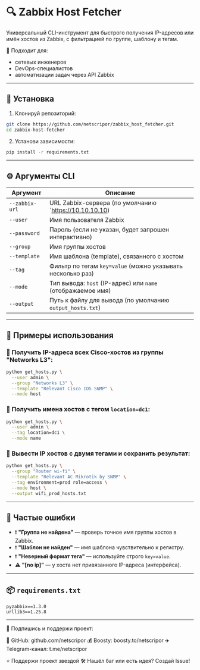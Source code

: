 # 🔍 Zabbix Host Fetcher

Универсальный CLI-инструмент для быстрого получения IP-адресов или имён хостов из Zabbix, с фильтрацией по группе, шаблону и тегам.

📌 Подходит для:
- сетевых инженеров
- DevOps-специалистов
- автоматизации задач через API Zabbix

---

## 🚀 Установка

1. Клонируй репозиторий:
```bash
git clone https://github.com/netscripor/zabbix_host_fetcher.git
cd zabbix-host-fetcher
```

2. Установи зависимости:
```bash
pip install -r requirements.txt
```

---

## ⚙️ Аргументы CLI

| Аргумент         | Описание                                                                 |
|------------------|--------------------------------------------------------------------------|
| `--zabbix-url`   | URL Zabbix-сервера (по умолчанию `https://10.10.10.10)                |
| `--user`         | Имя пользователя Zabbix                                                  |
| `--password`     | Пароль (если не указан, будет запрошен интерактивно)                     |
| `--group`        | Имя группы хостов                                                        |
| `--template`     | Имя шаблона (template), связанного с хостом                              |
| `--tag`          | Фильтр по тегам `key=value` (можно указывать несколько раз)              |
| `--mode`         | Тип вывода: `host` (IP-адрес) или `name` (отображаемое имя)              |
| `--output`       | Путь к файлу для вывода (по умолчанию `output_hosts.txt`)               |

---

## 🧩 Примеры использования

### 🔹 Получить IP-адреса всех Cisco-хостов из группы "Networks L3":
```bash
python get_hosts.py \
  --user admin \
  --group "Networks L3" \
  --template "Relevant Cisco IOS SNMP" \
  --mode host
```

### 🔹 Получить имена хостов с тегом `location=dc1`:
```bash
python get_hosts.py \
  --user admin \
  --tag location=dc1 \
  --mode name
```

### 🔹 Вывести IP хостов с двумя тегами и сохранить результат:
```bash
python get_hosts.py \
  --group "Router wi-fi" \
  --template "Relevant AC Mikrotik by SNMP" \
  --tag environment=prod role=access \
  --mode host \
  --output wifi_prod_hosts.txt
```

---

## 🧯 Частые ошибки

- ❗ **"Группа не найдена"** — проверь точное имя группы хостов в Zabbix.
- ❗ **"Шаблон не найден"** — имя шаблона чувствительно к регистру.
- ❗ **"Неверный формат тега"** — используйте строго `key=value`.
- ⚠ **"[no ip]"** — у хоста нет привязанного IP-адреса (интерфейса).

---

## 📦 `requirements.txt`

```
pyzabbix==1.3.0
urllib3==1.25.8
```

---

📡 Подпишись и поддержи проект:

🔗 GitHub: github.com/netscripor
💰 Boosty: boosty.to/netscripor
✈️ Telegram-канал: t.me/netscripor

⭐️ Поддержи проект звездой
🛠 Нашёл баг или есть идея? Создай Issue!

